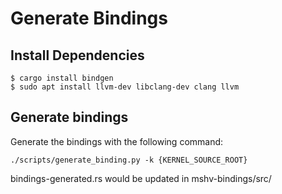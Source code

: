# Generate Bindings

## Install Dependencies

```shell
$ cargo install bindgen
$ sudo apt install llvm-dev libclang-dev clang llvm
```

## Generate bindings

Generate the bindings with the following command:

```shell
./scripts/generate_binding.py -k {KERNEL_SOURCE_ROOT}
```

bindings-generated.rs would be updated in mshv-bindings/src/
